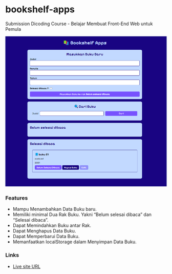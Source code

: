 # bookshelf-apps
Submission Dicoding Course - Belajar Membuat Front-End Web untuk Pemula

![](./screenshot-app.png)

### Features

- Mampu Menambahkan Data Buku baru.
- Memiliki minimal Dua Rak Buku. Yakni “Belum selesai dibaca” dan “Selesai dibaca”.
- Dapat Memindahkan Buku antar Rak.
- Dapat Menghapus Data Buku.
- Dapat Memperbarui Data Buku.
- Memanfaatkan localStorage dalam Menyimpan Data Buku.

### Links

- [Live site URL](https://wayosu.github.io/bookshelf-apps/)
